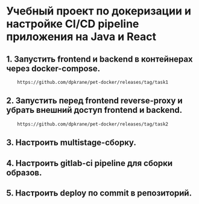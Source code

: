 # Учебный проект по докеризации и настройке CI/CD pipeline приложения на Java и React

## 1. Запустить frontend и backend в контейнерах через docker-compose.
        https://github.com/dpkrane/pet-docker/releases/tag/task1

## 2. Запустить перед frontend reverse-proxy и убрать внешний доступ frontend и backend.
        https://github.com/dpkrane/pet-docker/releases/tag/task2
## 3. Настроить multistage-сборку.
## 4. Настроить gitlab-ci pipeline для сборки образов.
## 5. Настроить deploy по commit в репозиторий.